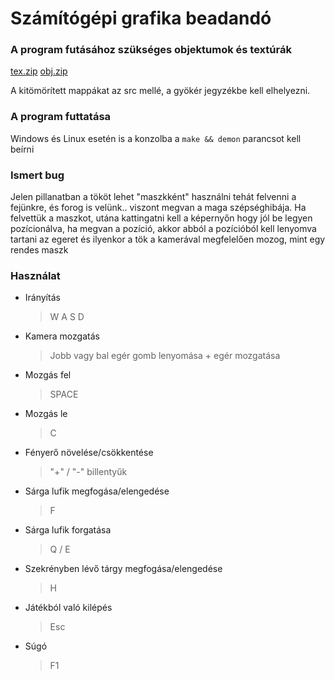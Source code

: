 # Számítógépi grafika beadandó

### A program futásához szükséges objektumok és textúrák

[tex.zip](https://1drv.ms/u/s!Aj2LKHg_-iQvhCPx0TKDH-N6vIYO?e=zGmeML)
[obj.zip](https://1drv.ms/u/s!Aj2LKHg_-iQvhCJppYLIGiPf33zn?e=mEWCKT)


A kitömörített mappákat az src mellé, a gyökér jegyzékbe kell elhelyezni.

### A program futtatása

Windows és Linux esetén is a konzolba a `make && demon` parancsot kell beírni

### Ismert bug
Jelen pillanatban a tököt lehet "maszkként" használni tehát felvenni a fejünkre, és forog is velünk.. viszont megvan a maga szépséghibája. 
Ha felvettük a maszkot, utána kattingatni kell a képernyőn hogy jól be legyen pozícionálva, ha megvan a pozíció, akkor abból a pozícióból kell lenyomva tartani az egeret és ilyenkor a tök a kamerával megfelelően mozog, mint egy rendes maszk

### Használat

- Irányítás
	>W A S D
- Kamera mozgatás
	>Jobb vagy bal egér gomb lenyomása + egér mozgatása
- Mozgás fel
	>SPACE
- Mozgás le
	>C
- Fényerő növelése/csökkentése
	> "+" / "-"  billentyűk
- Sárga lufik megfogása/elengedése
	>F
- Sárga lufik forgatása
	>Q / E
- Szekrényben lévő tárgy megfogása/elengedése
	>H
- Játékból való kilépés
	>Esc
- Súgó
	>F1
